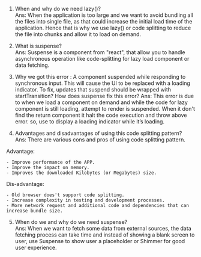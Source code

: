 
1. When and why do we need lazy()?<br>
Ans: When the application is too large and we want to avoid bundling all the files into single file, as that could increase the initial load time of the application. Hence that is why we use lazy() or code splitting to reduce the file into chunks and allow it to load on demand.

2. What is suspense?<br>
Ans: Suspense is a component from "react", that allow you to handle asynchronous operation like code-splitting for lazy load component or data fetching.

3. Why we got this error : A component suspended while responding to synchronous input. This will cause the UI to be replaced with a loading indicator. To fix, updates that suspend should be wrapped with startTransition? How does suspense fix this error?
Ans: This error is due to when we load a component on demand and while the code for lazy component is still loading, attempt to render is suspended. When it don't find the return component it halt the code execution and throw above error. so, use <Suspense> to display a loading indicator while it’s loading.

4. Advantages and disadvantages of using this code splitting pattern?<br>
Ans: There are various cons and pros of using code splitting pattern.

Advantage:

    - Improve performance of the APP.
    - Improve the impact on memory.
    - Improves the downloaded Kilobytes (or Megabytes) size.

Dis-advantage:

    - Old browser does't support code splitting.
    - Increase complexity in testing and development processes.
    - More network request and additional code and dependencies that can increase bundle size.

5. When do we and why do we need suspense?<br>
Ans: When we want to fetch some data from external sources, the data fetching process can take time and instead of showing a blank screen to user, use Suspense to show user a placeholder or Shimmer for good user experience. 
